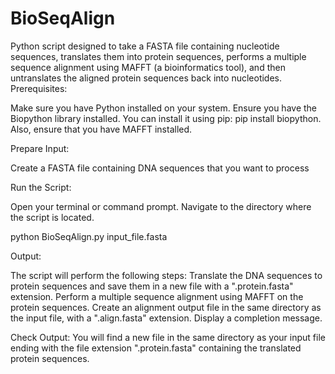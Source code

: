 # BioSeqAlign
Python script designed to take a FASTA file containing nucleotide sequences, translates them into protein sequences, performs a multiple sequence alignment using MAFFT (a bioinformatics tool), and then untranslates the aligned protein sequences back into nucleotides.
Prerequisites:

Make sure you have Python installed on your system.
Ensure you have the Biopython library installed. You can install it using pip: pip install biopython.
Also, ensure that you have MAFFT installed.

Prepare Input:

Create a FASTA file containing DNA sequences that you want to process

Run the Script:

Open your terminal or command prompt.
Navigate to the directory where the script is located.

python BioSeqAlign.py input_file.fasta 

Output:

The script will perform the following steps:
Translate the DNA sequences to protein sequences and save them in a new file with a ".protein.fasta" extension.
Perform a multiple sequence alignment using MAFFT on the protein sequences.
Create an alignment output file in the same directory as the input file, with a ".align.fasta" extension.
Display a completion message.

Check Output: 
You will find a new file in the same directory as your input file ending with the file extension ".protein.fasta" containing the translated protein sequences. 
